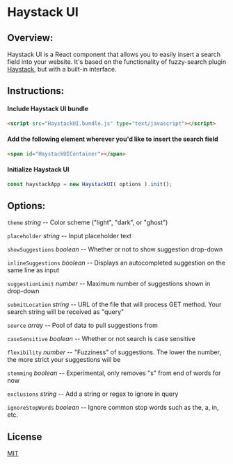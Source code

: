 # Haystack UI

## Overview:
Haystack UI is a React component that allows you to easily insert a search field into your website. It's based on the functionality of fuzzy-search plugin [Haystack](https://github.com/AlexanderLyon/Haystack "Haystack"), but with a built-in interface.

## Instructions:

#### Include Haystack UI bundle
```html
<script src="HaystackUI.bundle.js" type="text/javascript"></script>
```

#### Add the following element wherever you'd like to insert the search field
```html
<span id="HaystackUIContainer"></span>
```

#### Initialize Haystack UI
```javascript
const haystackApp = new HaystackUI( options ).init();
```

## Options:

`theme` *string* -- Color scheme ("light", "dark", or "ghost")

`placeholder` *string* -- Input placeholder text

`showSuggestions` *boolean* -- Whether or not to show suggestion drop-down

`inlineSuggestions` *boolean* -- Displays an autocompleted suggestion on the same line as input

`suggestionLimit` *number* -- Maximum number of suggestions shown in drop-down

`submitLocation` *string* -- URL of the file that will process GET method. Your search string will be received as "query"

`source` *array* -- Pool of data to pull suggestions from

`caseSensitive` *boolean* -- Whether or not search is case sensitive

`flexibility` *number* -- "Fuzziness" of suggestions. The lower the number, the more strict your suggestions will be

`stemming` *boolean* -- Experimental, only removes "s" from end of words for now

`exclusions` *string* -- Add a string or regex to ignore in query

`ignoreStopWords` *boolean* -- Ignore common stop words such as the, a, in, etc.



## License

[MIT](https://github.com/AlexanderLyon/Haystack-UI/blob/master/LICENSE "MIT License")

